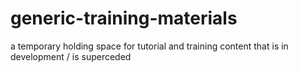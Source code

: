 # generic-training-materials
a temporary holding space for tutorial and training content that is in development / is superceded
